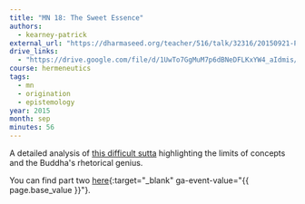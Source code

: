```yaml
---
title: "MN 18: The Sweet Essence"
authors:
  - kearney-patrick
external_url: "https://dharmaseed.org/teacher/516/talk/32316/20150921-Patrick_Kearney-BMIMC-the_sweet_essence_part_1-32316.mp3"
drive_links:
  - "https://drive.google.com/file/d/1UwTo7GgMuM7p6dBNeDFLKxYW4_aIdmis/view?usp=drivesdk"
course: hermeneutics
tags:
  - mn
  - origination
  - epistemology
year: 2015
month: sep
minutes: 56
---
```


A detailed analysis of [this difficult sutta](/content/canon/mn18) highlighting  the limits of concepts and the Buddha's rhetorical genius.

You can find part two [here](https://dharmaseed.org/teacher/516/talk/32317/20150922-Patrick_Kearney-BMIMC-the_sweet_essence_part_2-32317.mp3){:target="_blank" ga-event-value="{{ page.base_value }}"}.
